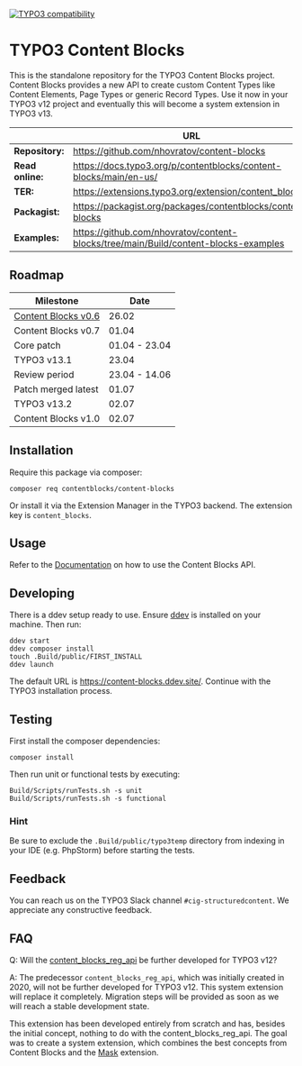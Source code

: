[![TYPO3 compatibility](https://img.shields.io/badge/TYPO3-12.4-ff8700?maxAge=3600&logo=typo3)](https://get.typo3.org/)

# TYPO3 Content Blocks

This is the standalone repository for the TYPO3 Content Blocks project. Content
Blocks provides a new API to create custom Content Types like Content Elements,
Page Types or generic Record Types. Use it now in your TYPO3 v12 project and
eventually this will become a system extension in TYPO3 v13.

|                  | URL                                                                                 |
|------------------|-------------------------------------------------------------------------------------|
| **Repository:**  | https://github.com/nhovratov/content-blocks                                         |
| **Read online:** | https://docs.typo3.org/p/contentblocks/content-blocks/main/en-us/                   |
| **TER:**         | https://extensions.typo3.org/extension/content_blocks                               |
| **Packagist:**   | https://packagist.org/packages/contentblocks/content-blocks                         |
| **Examples:**    | https://github.com/nhovratov/content-blocks/tree/main/Build/content-blocks-examples |

## Roadmap

| Milestone                                                                             | Date          |
|---------------------------------------------------------------------------------------|---------------|
| [Content Blocks v0.6](https://github.com/nhovratov/content-blocks/releases/tag/0.6.0) | 26.02         |
| Content Blocks v0.7                                                                   | 01.04         |
| Core patch                                                                            | 01.04 - 23.04 |
| TYPO3 v13.1                                                                           | 23.04         |
| Review period                                                                         | 23.04 - 14.06 |
| Patch merged latest                                                                   | 01.07         |
| TYPO3 v13.2                                                                           | 02.07         |
| Content Blocks v1.0                                                                   | 02.07         |

## Installation

Require this package via composer:

```
composer req contentblocks/content-blocks
```

Or install it via the Extension Manager in the TYPO3 backend. The extension key
is `content_blocks`.

## Usage

Refer to the [Documentation](https://docs.typo3.org/c/contentblocks/content-blocks/main/en-us)
on how to use the Content Blocks API.

## Developing

There is a ddev setup ready to use. Ensure [ddev](https://github.com/ddev/ddev)
is installed on your machine. Then run:

```
ddev start
ddev composer install
touch .Build/public/FIRST_INSTALL
ddev launch
```

The default URL is https://content-blocks.ddev.site/.
Continue with the TYPO3 installation process.

## Testing

First install the composer dependencies:

```
composer install
```

Then run unit or functional tests by executing:

```
Build/Scripts/runTests.sh -s unit
Build/Scripts/runTests.sh -s functional
```

### Hint

Be sure to exclude the `.Build/public/typo3temp` directory from indexing in your IDE (e.g. PhpStorm) before starting the tests.

## Feedback

You can reach us on the TYPO3 Slack channel `#cig-structuredcontent`. We
appreciate any constructive feedback.

## FAQ

Q: Will the [content_blocks_reg_api](https://github.com/TYPO3-Initiatives/content-block-registration-api)
be further developed for TYPO3 v12?

A: The predecessor `content_blocks_reg_api`, which was initially created in 2020,
will not be further developed for TYPO3 v12. This system extension will replace
it completely. Migration steps will be provided as soon as we will reach a stable
development state.

This extension has been developed entirely from scratch and has, besides the
initial concept, nothing to do with the content_blocks_reg_api. The goal was to
create a system extension, which combines the best concepts from Content Blocks
and the [Mask](https://github.com/Gernott/mask) extension.
